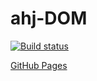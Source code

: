 # ahj-DOM
[![Build status](https://ci.appveyor.com/api/projects/status/gm9lr9egjarcni21?svg=true)](https://ci.appveyor.com/project/AnnVasilyeva/ahj-dom)

[GitHub Pages](https://annvasilyeva.github.io/ahj-DOM/)
